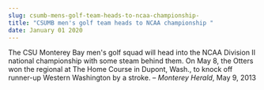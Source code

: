 ```yaml
---
slug: csumb-mens-golf-team-heads-to-ncaa-championship-
title: "CSUMB men's golf team heads to NCAA championship "
date: January 01 2020
---
```


<p>The CSU Monterey Bay men's golf squad will head into the NCAA Division II national championship with some steam behind them. On May 8, the Otters won the regional at The Home Course in Dupont, Wash., to knock off runner-up Western Washington by a stroke. – <em>Monterey Herald</em>, May 9, 2013
</p>
